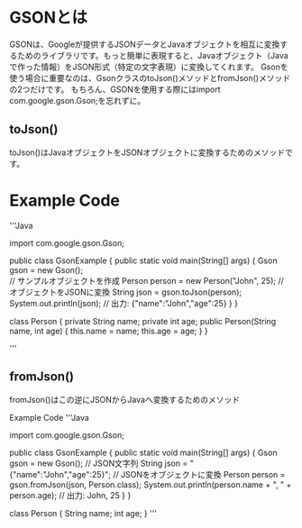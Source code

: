 # GSONとは
GSONは、Googleが提供するJSONデータとJavaオブジェクトを相互に変換するためのライブラリです。もっと簡単に表現すると、Javaオブジェクト（Javaで作った情報）をJSON形式（特定の文字表現）に変換してくれます。
Gsonを使う場合に重要なのは、GsonクラスのtoJson()メソッドとfromJson()メソッドの2つだけです。
もちろん、GSONを使用する際にはimport com.google.gson.Gson;を忘れずに。

## toJson()
toJson()はJavaオブジェクトをJSONオブジェクトに変換するためのメソッドです。

# Example Code
'''Java

import com.google.gson.Gson;

public class GsonExample {
    public static void main(String[] args) {
        Gson gson = new Gson();  
        // サンプルオブジェクトを作成
        Person person = new Person("John", 25); 
        // オブジェクトをJSONに変換
        String json = gson.toJson(person);
        System.out.println(json);  // 出力: {"name":"John","age":25}
    }
}

class Person {
    private String name;
    private int age;
    public Person(String name, int age) {
        this.name = name;
        this.age = age;
    }
}

'''

## fromJson()
fromJson()はこの逆にJSONからJavaへ変換するためのメソッド

Example Code
'''Java

import com.google.gson.Gson;

public class GsonExample {
    public static void main(String[] args) {
        Gson gson = new Gson();
        // JSON文字列
        String json = "{\"name\":\"John\",\"age\":25}";
        // JSONをオブジェクトに変換
        Person person = gson.fromJson(json, Person.class);
        System.out.println(person.name + ", " + person.age);  // 出力: John, 25
    }
}

class Person {
    String name;
    int age;
}
'''
